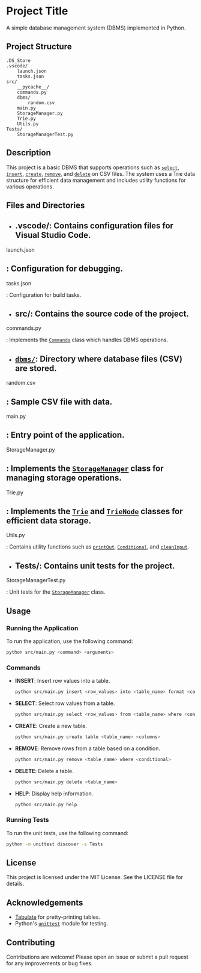 # Project Title

A simple database management system (DBMS) implemented in Python.

## Project Structure

```
.DS_Store
.vscode/
	launch.json
	tasks.json
src/
	__pycache__/
	commands.py
	dbms/
		random.csv
	main.py
	StorageManager.py
	Trie.py
	Utils.py
Tests/
	StorageManagerTest.py
```

## Description

This project is a basic DBMS that supports operations such as [`select`](command:_github.copilot.openSymbolFromReferences?%5B%22%22%2C%5B%7B%22uri%22%3A%7B%22scheme%22%3A%22file%22%2C%22authority%22%3A%22%22%2C%22path%22%3A%22%2FUsers%2Fharounguessous%2FDesktop%2FLearning%2FDatabase%2Fsrc%2Fcommands.py%22%2C%22query%22%3A%22%22%2C%22fragment%22%3A%22%22%7D%2C%22pos%22%3A%7B%22line%22%3A6%2C%22character%22%3A8%7D%7D%2C%7B%22uri%22%3A%7B%22scheme%22%3A%22file%22%2C%22authority%22%3A%22%22%2C%22path%22%3A%22%2FUsers%2Fharounguessous%2FDesktop%2FLearning%2FDatabase%2Fsrc%2Fmain.py%22%2C%22query%22%3A%22%22%2C%22fragment%22%3A%22%22%7D%2C%22pos%22%3A%7B%22line%22%3A10%2C%22character%22%3A15%7D%7D%5D%2C%22165ee369-be5c-4e1a-9973-a368ee70b7a8%22%5D "Go to definition"), [`insert`](command:_github.copilot.openSymbolFromReferences?%5B%22%22%2C%5B%7B%22uri%22%3A%7B%22scheme%22%3A%22file%22%2C%22authority%22%3A%22%22%2C%22path%22%3A%22%2FUsers%2Fharounguessous%2FDesktop%2FLearning%2FDatabase%2Fsrc%2Fcommands.py%22%2C%22query%22%3A%22%22%2C%22fragment%22%3A%22%22%7D%2C%22pos%22%3A%7B%22line%22%3A18%2C%22character%22%3A8%7D%7D%2C%7B%22uri%22%3A%7B%22scheme%22%3A%22file%22%2C%22authority%22%3A%22%22%2C%22path%22%3A%22%2FUsers%2Fharounguessous%2FDesktop%2FLearning%2FDatabase%2Fsrc%2Fmain.py%22%2C%22query%22%3A%22%22%2C%22fragment%22%3A%22%22%7D%2C%22pos%22%3A%7B%22line%22%3A16%2C%22character%22%3A13%7D%7D%2C%7B%22uri%22%3A%7B%22scheme%22%3A%22file%22%2C%22authority%22%3A%22%22%2C%22path%22%3A%22%2FUsers%2Fharounguessous%2FDesktop%2FLearning%2FDatabase%2Fsrc%2FStorageManager.py%22%2C%22query%22%3A%22%22%2C%22fragment%22%3A%22%22%7D%2C%22pos%22%3A%7B%22line%22%3A13%2C%22character%22%3A26%7D%7D%2C%7B%22uri%22%3A%7B%22scheme%22%3A%22file%22%2C%22authority%22%3A%22%22%2C%22path%22%3A%22%2FUsers%2Fharounguessous%2FDesktop%2FLearning%2FDatabase%2Fsrc%2FTrie.py%22%2C%22query%22%3A%22%22%2C%22fragment%22%3A%22%22%7D%2C%22pos%22%3A%7B%22line%22%3A9%2C%22character%22%3A8%7D%7D%2C%7B%22uri%22%3A%7B%22scheme%22%3A%22file%22%2C%22authority%22%3A%22%22%2C%22path%22%3A%22%2FUsers%2Fharounguessous%2FDesktop%2FLearning%2FDatabase%2FTests%2FStorageManagerTest.py%22%2C%22query%22%3A%22%22%2C%22fragment%22%3A%22%22%7D%2C%22pos%22%3A%7B%22line%22%3A4%2C%22character%22%3A9%7D%7D%5D%2C%22165ee369-be5c-4e1a-9973-a368ee70b7a8%22%5D "Go to definition"), [`create`](command:_github.copilot.openSymbolFromReferences?%5B%22%22%2C%5B%7B%22uri%22%3A%7B%22scheme%22%3A%22file%22%2C%22authority%22%3A%22%22%2C%22path%22%3A%22%2FUsers%2Fharounguessous%2FDesktop%2FLearning%2FDatabase%2Fsrc%2Fcommands.py%22%2C%22query%22%3A%22%22%2C%22fragment%22%3A%22%22%7D%2C%22pos%22%3A%7B%22line%22%3A48%2C%22character%22%3A8%7D%7D%2C%7B%22uri%22%3A%7B%22scheme%22%3A%22file%22%2C%22authority%22%3A%22%22%2C%22path%22%3A%22%2FUsers%2Fharounguessous%2FDesktop%2FLearning%2FDatabase%2Fsrc%2Fmain.py%22%2C%22query%22%3A%22%22%2C%22fragment%22%3A%22%22%7D%2C%22pos%22%3A%7B%22line%22%3A19%2C%22character%22%3A13%7D%7D%2C%7B%22uri%22%3A%7B%22scheme%22%3A%22file%22%2C%22authority%22%3A%22%22%2C%22path%22%3A%22%2FUsers%2Fharounguessous%2FDesktop%2FLearning%2FDatabase%2FTests%2FStorageManagerTest.py%22%2C%22query%22%3A%22%22%2C%22fragment%22%3A%22%22%7D%2C%22pos%22%3A%7B%22line%22%3A18%2C%22character%22%3A13%7D%7D%5D%2C%22165ee369-be5c-4e1a-9973-a368ee70b7a8%22%5D "Go to definition"), [`remove`](command:_github.copilot.openSymbolFromReferences?%5B%22%22%2C%5B%7B%22uri%22%3A%7B%22scheme%22%3A%22file%22%2C%22authority%22%3A%22%22%2C%22path%22%3A%22%2FUsers%2Fharounguessous%2FDesktop%2FLearning%2FDatabase%2Fsrc%2Fcommands.py%22%2C%22query%22%3A%22%22%2C%22fragment%22%3A%22%22%7D%2C%22pos%22%3A%7B%22line%22%3A46%2C%22character%22%3A8%7D%7D%2C%7B%22uri%22%3A%7B%22scheme%22%3A%22file%22%2C%22authority%22%3A%22%22%2C%22path%22%3A%22%2FUsers%2Fharounguessous%2FDesktop%2FLearning%2FDatabase%2Fsrc%2Fmain.py%22%2C%22query%22%3A%22%22%2C%22fragment%22%3A%22%22%7D%2C%22pos%22%3A%7B%22line%22%3A23%2C%22character%22%3A13%7D%7D%2C%7B%22uri%22%3A%7B%22scheme%22%3A%22file%22%2C%22authority%22%3A%22%22%2C%22path%22%3A%22%2FUsers%2Fharounguessous%2FDesktop%2FLearning%2FDatabase%2Fsrc%2FStorageManager.py%22%2C%22query%22%3A%22%22%2C%22fragment%22%3A%22%22%7D%2C%22pos%22%3A%7B%22line%22%3A34%2C%22character%22%3A15%7D%7D%5D%2C%22165ee369-be5c-4e1a-9973-a368ee70b7a8%22%5D "Go to definition"), and [`delete`](command:_github.copilot.openSymbolFromReferences?%5B%22%22%2C%5B%7B%22uri%22%3A%7B%22scheme%22%3A%22file%22%2C%22authority%22%3A%22%22%2C%22path%22%3A%22%2FUsers%2Fharounguessous%2FDesktop%2FLearning%2FDatabase%2Fsrc%2Fcommands.py%22%2C%22query%22%3A%22%22%2C%22fragment%22%3A%22%22%7D%2C%22pos%22%3A%7B%22line%22%3A43%2C%22character%22%3A8%7D%7D%2C%7B%22uri%22%3A%7B%22scheme%22%3A%22file%22%2C%22authority%22%3A%22%22%2C%22path%22%3A%22%2FUsers%2Fharounguessous%2FDesktop%2FLearning%2FDatabase%2Fsrc%2Fmain.py%22%2C%22query%22%3A%22%22%2C%22fragment%22%3A%22%22%7D%2C%22pos%22%3A%7B%22line%22%3A21%2C%22character%22%3A13%7D%7D%2C%7B%22uri%22%3A%7B%22scheme%22%3A%22file%22%2C%22authority%22%3A%22%22%2C%22path%22%3A%22%2FUsers%2Fharounguessous%2FDesktop%2FLearning%2FDatabase%2Fsrc%2FStorageManager.py%22%2C%22query%22%3A%22%22%2C%22fragment%22%3A%22%22%7D%2C%22pos%22%3A%7B%22line%22%3A35%2C%22character%22%3A22%7D%7D%2C%7B%22uri%22%3A%7B%22scheme%22%3A%22file%22%2C%22authority%22%3A%22%22%2C%22path%22%3A%22%2FUsers%2Fharounguessous%2FDesktop%2FLearning%2FDatabase%2Fsrc%2FTrie.py%22%2C%22query%22%3A%22%22%2C%22fragment%22%3A%22%22%7D%2C%22pos%22%3A%7B%22line%22%3A17%2C%22character%22%3A8%7D%7D%5D%2C%22165ee369-be5c-4e1a-9973-a368ee70b7a8%22%5D "Go to definition") on CSV files. The system uses a Trie data structure for efficient data management and includes utility functions for various operations.

## Files and Directories

- **.vscode/**: Contains configuration files for Visual Studio Code.
  - 

launch.json

: Configuration for debugging.
  - 

tasks.json

: Configuration for build tasks.

- **src/**: Contains the source code of the project.
  - 

commands.py

: Implements the [`Commands`](command:_github.copilot.openSymbolFromReferences?%5B%22%22%2C%5B%7B%22uri%22%3A%7B%22scheme%22%3A%22file%22%2C%22authority%22%3A%22%22%2C%22path%22%3A%22%2FUsers%2Fharounguessous%2FDesktop%2FLearning%2FDatabase%2Fsrc%2Fcommands.py%22%2C%22query%22%3A%22%22%2C%22fragment%22%3A%22%22%7D%2C%22pos%22%3A%7B%22line%22%3A2%2C%22character%22%3A6%7D%7D%2C%7B%22uri%22%3A%7B%22scheme%22%3A%22file%22%2C%22authority%22%3A%22%22%2C%22path%22%3A%22%2FUsers%2Fharounguessous%2FDesktop%2FLearning%2FDatabase%2Fsrc%2Fmain.py%22%2C%22query%22%3A%22%22%2C%22fragment%22%3A%22%22%7D%2C%22pos%22%3A%7B%22line%22%3A1%2C%22character%22%3A21%7D%7D%5D%2C%22165ee369-be5c-4e1a-9973-a368ee70b7a8%22%5D "Go to definition") class which handles DBMS operations.
  - [`dbms/`](command:_github.copilot.openSymbolFromReferences?%5B%22%22%2C%5B%7B%22uri%22%3A%7B%22scheme%22%3A%22file%22%2C%22authority%22%3A%22%22%2C%22path%22%3A%22%2FUsers%2Fharounguessous%2FDesktop%2FLearning%2FDatabase%2FTests%2FStorageManagerTest.py%22%2C%22query%22%3A%22%22%2C%22fragment%22%3A%22%22%7D%2C%22pos%22%3A%7B%22line%22%3A21%2C%22character%22%3A40%7D%7D%5D%2C%22165ee369-be5c-4e1a-9973-a368ee70b7a8%22%5D "Go to definition"): Directory where database files (CSV) are stored.
    - 

random.csv

: Sample CSV file with data.
  - 

main.py

: Entry point of the application.
  - 

StorageManager.py

: Implements the [`StorageManager`](command:_github.copilot.openSymbolFromReferences?%5B%22%22%2C%5B%7B%22uri%22%3A%7B%22scheme%22%3A%22file%22%2C%22authority%22%3A%22%22%2C%22path%22%3A%22%2FUsers%2Fharounguessous%2FDesktop%2FLearning%2FDatabase%2Fsrc%2Fcommands.py%22%2C%22query%22%3A%22%22%2C%22fragment%22%3A%22%22%7D%2C%22pos%22%3A%7B%22line%22%3A0%2C%22character%22%3A5%7D%7D%2C%7B%22uri%22%3A%7B%22scheme%22%3A%22file%22%2C%22authority%22%3A%22%22%2C%22path%22%3A%22%2FUsers%2Fharounguessous%2FDesktop%2FLearning%2FDatabase%2Fsrc%2FStorageManager.py%22%2C%22query%22%3A%22%22%2C%22fragment%22%3A%22%22%7D%2C%22pos%22%3A%7B%22line%22%3A4%2C%22character%22%3A6%7D%7D%2C%7B%22uri%22%3A%7B%22scheme%22%3A%22file%22%2C%22authority%22%3A%22%22%2C%22path%22%3A%22%2FUsers%2Fharounguessous%2FDesktop%2FLearning%2FDatabase%2FTests%2FStorageManagerTest.py%22%2C%22query%22%3A%22%22%2C%22fragment%22%3A%22%22%7D%2C%22pos%22%3A%7B%22line%22%3A6%2C%22character%22%3A5%7D%7D%5D%2C%22165ee369-be5c-4e1a-9973-a368ee70b7a8%22%5D "Go to definition") class for managing storage operations.
  - 

Trie.py

: Implements the [`Trie`](command:_github.copilot.openSymbolFromReferences?%5B%22%22%2C%5B%7B%22uri%22%3A%7B%22scheme%22%3A%22file%22%2C%22authority%22%3A%22%22%2C%22path%22%3A%22%2FUsers%2Fharounguessous%2FDesktop%2FLearning%2FDatabase%2Fsrc%2FStorageManager.py%22%2C%22query%22%3A%22%22%2C%22fragment%22%3A%22%22%7D%2C%22pos%22%3A%7B%22line%22%3A2%2C%22character%22%3A5%7D%7D%2C%7B%22uri%22%3A%7B%22scheme%22%3A%22file%22%2C%22authority%22%3A%22%22%2C%22path%22%3A%22%2FUsers%2Fharounguessous%2FDesktop%2FLearning%2FDatabase%2Fsrc%2FTrie.py%22%2C%22query%22%3A%22%22%2C%22fragment%22%3A%22%22%7D%2C%22pos%22%3A%7B%22line%22%3A5%2C%22character%22%3A6%7D%7D%5D%2C%22165ee369-be5c-4e1a-9973-a368ee70b7a8%22%5D "Go to definition") and [`TrieNode`](command:_github.copilot.openSymbolFromReferences?%5B%22%22%2C%5B%7B%22uri%22%3A%7B%22scheme%22%3A%22file%22%2C%22authority%22%3A%22%22%2C%22path%22%3A%22%2FUsers%2Fharounguessous%2FDesktop%2FLearning%2FDatabase%2Fsrc%2FTrie.py%22%2C%22query%22%3A%22%22%2C%22fragment%22%3A%22%22%7D%2C%22pos%22%3A%7B%22line%22%3A0%2C%22character%22%3A6%7D%7D%5D%2C%22165ee369-be5c-4e1a-9973-a368ee70b7a8%22%5D "Go to definition") classes for efficient data storage.
  - 

Utils.py

: Contains utility functions such as [`printOut`](command:_github.copilot.openSymbolFromReferences?%5B%22%22%2C%5B%7B%22uri%22%3A%7B%22scheme%22%3A%22file%22%2C%22authority%22%3A%22%22%2C%22path%22%3A%22%2FUsers%2Fharounguessous%2FDesktop%2FLearning%2FDatabase%2Fsrc%2Fcommands.py%22%2C%22query%22%3A%22%22%2C%22fragment%22%3A%22%22%7D%2C%22pos%22%3A%7B%22line%22%3A1%2C%22character%22%3A18%7D%7D%2C%7B%22uri%22%3A%7B%22scheme%22%3A%22file%22%2C%22authority%22%3A%22%22%2C%22path%22%3A%22%2FUsers%2Fharounguessous%2FDesktop%2FLearning%2FDatabase%2Fsrc%2Fmain.py%22%2C%22query%22%3A%22%22%2C%22fragment%22%3A%22%22%7D%2C%22pos%22%3A%7B%22line%22%3A2%2C%22character%22%3A18%7D%7D%2C%7B%22uri%22%3A%7B%22scheme%22%3A%22file%22%2C%22authority%22%3A%22%22%2C%22path%22%3A%22%2FUsers%2Fharounguessous%2FDesktop%2FLearning%2FDatabase%2Fsrc%2FStorageManager.py%22%2C%22query%22%3A%22%22%2C%22fragment%22%3A%22%22%7D%2C%22pos%22%3A%7B%22line%22%3A3%2C%22character%22%3A30%7D%7D%2C%7B%22uri%22%3A%7B%22scheme%22%3A%22file%22%2C%22authority%22%3A%22%22%2C%22path%22%3A%22%2FUsers%2Fharounguessous%2FDesktop%2FLearning%2FDatabase%2Fsrc%2FUtils.py%22%2C%22query%22%3A%22%22%2C%22fragment%22%3A%22%22%7D%2C%22pos%22%3A%7B%22line%22%3A2%2C%22character%22%3A4%7D%7D%5D%2C%22165ee369-be5c-4e1a-9973-a368ee70b7a8%22%5D "Go to definition"), [`Conditional`](command:_github.copilot.openSymbolFromReferences?%5B%22%22%2C%5B%7B%22uri%22%3A%7B%22scheme%22%3A%22file%22%2C%22authority%22%3A%22%22%2C%22path%22%3A%22%2FUsers%2Fharounguessous%2FDesktop%2FLearning%2FDatabase%2Fsrc%2Fcommands.py%22%2C%22query%22%3A%22%22%2C%22fragment%22%3A%22%22%7D%2C%22pos%22%3A%7B%22line%22%3A1%2C%22character%22%3A38%7D%7D%2C%7B%22uri%22%3A%7B%22scheme%22%3A%22file%22%2C%22authority%22%3A%22%22%2C%22path%22%3A%22%2FUsers%2Fharounguessous%2FDesktop%2FLearning%2FDatabase%2Fsrc%2FStorageManager.py%22%2C%22query%22%3A%22%22%2C%22fragment%22%3A%22%22%7D%2C%22pos%22%3A%7B%22line%22%3A3%2C%22character%22%3A18%7D%7D%2C%7B%22uri%22%3A%7B%22scheme%22%3A%22file%22%2C%22authority%22%3A%22%22%2C%22path%22%3A%22%2FUsers%2Fharounguessous%2FDesktop%2FLearning%2FDatabase%2Fsrc%2FUtils.py%22%2C%22query%22%3A%22%22%2C%22fragment%22%3A%22%22%7D%2C%22pos%22%3A%7B%22line%22%3A19%2C%22character%22%3A4%7D%7D%5D%2C%22165ee369-be5c-4e1a-9973-a368ee70b7a8%22%5D "Go to definition"), and [`cleanInput`](command:_github.copilot.openSymbolFromReferences?%5B%22%22%2C%5B%7B%22uri%22%3A%7B%22scheme%22%3A%22file%22%2C%22authority%22%3A%22%22%2C%22path%22%3A%22%2FUsers%2Fharounguessous%2FDesktop%2FLearning%2FDatabase%2Fsrc%2Fcommands.py%22%2C%22query%22%3A%22%22%2C%22fragment%22%3A%22%22%7D%2C%22pos%22%3A%7B%22line%22%3A1%2C%22character%22%3A27%7D%7D%2C%7B%22uri%22%3A%7B%22scheme%22%3A%22file%22%2C%22authority%22%3A%22%22%2C%22path%22%3A%22%2FUsers%2Fharounguessous%2FDesktop%2FLearning%2FDatabase%2Fsrc%2FUtils.py%22%2C%22query%22%3A%22%22%2C%22fragment%22%3A%22%22%7D%2C%22pos%22%3A%7B%22line%22%3A35%2C%22character%22%3A4%7D%7D%5D%2C%22165ee369-be5c-4e1a-9973-a368ee70b7a8%22%5D "Go to definition").

- **Tests/**: Contains unit tests for the project.
  - 

StorageManagerTest.py

: Unit tests for the [`StorageManager`](command:_github.copilot.openSymbolFromReferences?%5B%22%22%2C%5B%7B%22uri%22%3A%7B%22scheme%22%3A%22file%22%2C%22authority%22%3A%22%22%2C%22path%22%3A%22%2FUsers%2Fharounguessous%2FDesktop%2FLearning%2FDatabase%2Fsrc%2Fcommands.py%22%2C%22query%22%3A%22%22%2C%22fragment%22%3A%22%22%7D%2C%22pos%22%3A%7B%22line%22%3A0%2C%22character%22%3A5%7D%7D%2C%7B%22uri%22%3A%7B%22scheme%22%3A%22file%22%2C%22authority%22%3A%22%22%2C%22path%22%3A%22%2FUsers%2Fharounguessous%2FDesktop%2FLearning%2FDatabase%2Fsrc%2FStorageManager.py%22%2C%22query%22%3A%22%22%2C%22fragment%22%3A%22%22%7D%2C%22pos%22%3A%7B%22line%22%3A4%2C%22character%22%3A6%7D%7D%2C%7B%22uri%22%3A%7B%22scheme%22%3A%22file%22%2C%22authority%22%3A%22%22%2C%22path%22%3A%22%2FUsers%2Fharounguessous%2FDesktop%2FLearning%2FDatabase%2FTests%2FStorageManagerTest.py%22%2C%22query%22%3A%22%22%2C%22fragment%22%3A%22%22%7D%2C%22pos%22%3A%7B%22line%22%3A6%2C%22character%22%3A5%7D%7D%5D%2C%22165ee369-be5c-4e1a-9973-a368ee70b7a8%22%5D "Go to definition") class.

## Usage

### Running the Application

To run the application, use the following command:

```sh
python src/main.py <command> <arguments>
```

### Commands

- **INSERT**: Insert row values into a table.
  ```sh
  python src/main.py insert <row_values> into <table_name> format <column_format>
  ```

- **SELECT**: Select row values from a table.
  ```sh
  python src/main.py select <row_values> from <table_name> where <conditional>
  ```

- **CREATE**: Create a new table.
  ```sh
  python src/main.py create table <table_name> <columns>
  ```

- **REMOVE**: Remove rows from a table based on a condition.
  ```sh
  python src/main.py remove <table_name> where <conditional>
  ```

- **DELETE**: Delete a table.
  ```sh
  python src/main.py delete <table_name>
  ```

- **HELP**: Display help information.
  ```sh
  python src/main.py help
  ```

### Running Tests

To run the unit tests, use the following command:

```sh
python -m unittest discover -s Tests
```

## License

This project is licensed under the MIT License. See the LICENSE file for details.

## Acknowledgements

- [Tabulate](https://pypi.org/project/tabulate/) for pretty-printing tables.
- Python's [`unittest`](command:_github.copilot.openSymbolFromReferences?%5B%22%22%2C%5B%7B%22uri%22%3A%7B%22scheme%22%3A%22file%22%2C%22authority%22%3A%22%22%2C%22path%22%3A%22%2FUsers%2Fharounguessous%2FDesktop%2FLearning%2FDatabase%2FTests%2FStorageManagerTest.py%22%2C%22query%22%3A%22%22%2C%22fragment%22%3A%22%22%7D%2C%22pos%22%3A%7B%22line%22%3A0%2C%22character%22%3A7%7D%7D%5D%2C%22165ee369-be5c-4e1a-9973-a368ee70b7a8%22%5D "Go to definition") module for testing.

## Contributing

Contributions are welcome! Please open an issue or submit a pull request for any improvements or bug fixes.
